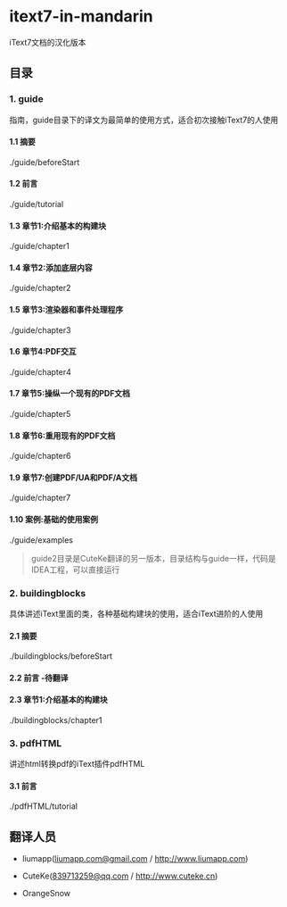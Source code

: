 # itext7-in-mandarin
iText7文档的汉化版本

## 目录

### 1. guide

指南，guide目录下的译文为最简单的使用方式，适合初次接触iText7的人使用

#### 1.1 摘要

./guide/beforeStart

#### 1.2 前言

./guide/tutorial

#### 1.3 章节1:介绍基本的构建块

./guide/chapter1

#### 1.4 章节2:添加底层内容

./guide/chapter2

#### 1.5 章节3:渲染器和事件处理程序

./guide/chapter3

#### 1.6 章节4:PDF交互

./guide/chapter4

#### 1.7 章节5:操纵一个现有的PDF文档

./guide/chapter5

#### 1.8 章节6:重用现有的PDF文档

./guide/chapter6

#### 1.9 章节7:创建PDF/UA和PDF/A文档

./guide/chapter7

#### 1.10 案例:基础的使用案例

./guide/examples

> guide2目录是CuteKe翻译的另一版本，目录结构与guide一样，代码是IDEA工程，可以直接运行

### 2. buildingblocks

具体讲述iText里面的类，各种基础构建块的使用，适合iText进阶的人使用

#### 2.1 摘要

./buildingblocks/beforeStart 

#### 2.2 前言 -待翻译


#### 2.3 章节1:介绍基本的构建块

./buildingblocks/chapter1 

### 3. pdfHTML

讲述html转换pdf的iText插件pdfHTML

#### 3.1 前言
./pdfHTML/tutorial

## 翻译人员

* liumapp(liumapp.com@gmail.com / http://www.liumapp.com) 

* CuteKe(839713259@qq.com / http://www.cuteke.cn)

* OrangeSnow



